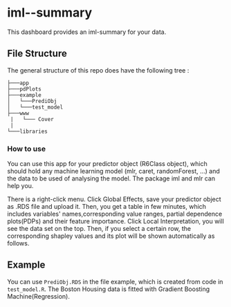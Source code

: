 # iml--summary

This dashboard provides an iml-summary for your data.

## File Structure

The general structure of this repo does have the following tree :
```
├───app 
├───pdPlots
├───example
│   └───PrediObj
│   └───test_model
├───www
 |   └─── Cover
 |
└───libraries
```

### How to use

You can use this app for your predictor object (R6Class object), which should hold any machine learning model (mlr, caret, randomForest, ...) 
and the data to be used of analysing the model. The package iml and mlr can help you.

There is a right-click menu. Click Global Effects, save your predictor object as .RDS file and upload it. Then, 
you get a table in few minutes, which includes variables' names,corresponding value ranges, partial dependence 
plots(PDPs) and their feature importance. Click Local Interpretation, you will see the data set on the top. Then, if you select a certain row, the corresponding
shapley values and its plot will be shown automatically as follows.


## Example

You can use `PrediObj.RDS` in the file example, which is created from code in ` test_model.R`. The Boston Housing data is fitted with Gradient Boosting Machine(Regression).

